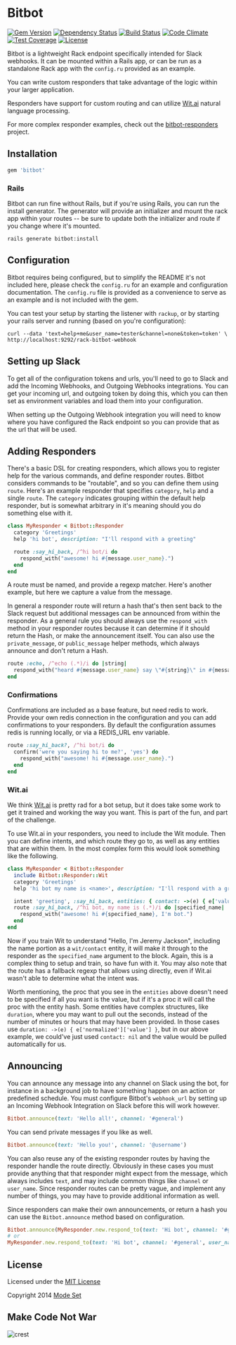 Bitbot
======

[![Gem Version](https://img.shields.io/gem/v/bitbot.svg)](http://badge.fury.io/rb/bitbot)
[![Dependency Status](https://img.shields.io/gemnasium/modeset/bitbot.svg)](https://gemnasium.com/modeset/bitbot)
[![Build Status](https://img.shields.io/travis/modeset/bitbot.svg)](https://travis-ci.org/modeset/bitbot)
[![Code Climate](https://img.shields.io/codeclimate/github/modeset/bitbot.svg)](https://codeclimate.com/github/modeset/bitbot)
[![Test Coverage](https://img.shields.io/codeclimate/coverage/github/modeset/bitbot.svg)](https://codeclimate.com/github/modeset/bitbot)
[![License](http://img.shields.io/badge/license-MIT-brightgreen.svg)](http://opensource.org/licenses/MIT)

Bitbot is a lightweight Rack endpoint specifically intended for Slack webhooks. It can be mounted
within a Rails app, or can be run as a standalone Rack app with the `config.ru` provided as an
example.

You can write custom responders that take advantage of the logic within your larger application.

Responders have support for custom routing and can utilize [Wit.ai](http://wit.ai) natural language
processing.

For more complex responder examples, check out the
[bitbot-responders](https://github.com/modeset/bitbot-responders) project.


## Installation

```ruby
gem 'bitbot'
```

### Rails

Bitbot can run fine without Rails, but if you're using Rails, you can run the install generator.
The generator will provide an initializer and mount the rack app within your routes -- be sure to
update both the initializer and route if you change where it's mounted.

```shell
rails generate bitbot:install
```


## Configuration

Bitbot requires being configured, but to simplify the README it's not included here, please check
the `config.ru` for an example and configuration documentation. The `config.ru` file is provided as
a convenience to serve as an example and is not included with the gem.

You can test your setup by starting the listener with `rackup`, or by starting your rails server and
running (based on you're configuration):

```shell
curl --data 'text=help+me&user_name=tester&channel=none&token=token' \
http://localhost:9292/rack-bitbot-webhook
```


## Setting up Slack

To get all of the configuration tokens and urls, you'll need to go to Slack and add the Incoming
Webhooks, and Outgoing Webhooks integrations. You can get your incoming url, and outgoing token by
doing this, which you can then set as environment variables and load them into your configuration.

When setting up the Outgoing Webhook integration you will need to know where you have configured
the Rack endpoint so you can provide that as the url that will be used.


## Adding Responders

There's a basic DSL for creating responders, which allows you to register help for the various
commands, and define responder routes. Bitbot considers commands to be "routable", and so you can
define them using `route`. Here's an example responder that specifies `category`, `help` and a
single `route`. The `category` indicates grouping within the default help responder, but is somewhat
arbitrary in it's meaning should you do something else with it.

```ruby
class MyResponder < Bitbot::Responder
  category 'Greetings'
  help 'hi bot', description: "I'll respond with a greeting"

  route :say_hi_back, /^hi bot/i do
    respond_with("awesome! hi #{message.user_name}.")
  end
end
```

A route must be named, and provide a regexp matcher. Here's another example, but here we capture a
value from the message.

In general a responder route will return a hash that's then sent back to the Slack request but
additional messages can be announced from within the responder. As a general rule you should always
use the `respond_with` method in your responder routes because it can determine if it should return
the Hash, or make the announcement itself. You can also use the `private_message`, or
`public_message` helper methods, which always announce and don't return a Hash.

```ruby
route :echo, /^echo (.*)/i do |string|
  respond_with("heard #{message.user_name} say \"#{string}\" in #{message.channel}.")
end
```

### Confirmations

Confirmations are included as a base feature, but need redis to work. Provide your own redis
connection in the configuration and you can add confirmations to your responders. By default the
configuration assumes redis is running locally, or via a REDIS_URL env variable.

```ruby
route :say_hi_back?, /^hi bot/i do
  confirm('were you saying hi to me?', 'yes') do
    respond_with("awesome! hi #{message.user_name}.")
  end
end
```

### Wit.ai

We think [Wit.ai](http://wit.ai) is pretty rad for a bot setup, but it does take some work to get it
trained and working the way you want. This is part of the fun, and part of the challenge.

To use Wit.ai in your responders, you need to include the Wit module. Then you can define intents,
and which route they go to, as well as any entities that are within them. In the most complex form
this would look something like the following.

```ruby
class MyResponder < Bitbot::Responder
  include Bitbot::Responder::Wit
  category 'Greetings'
  help 'hi bot my name is <name>', description: "I'll respond with a greeting"

  intent 'greeting', :say_hi_back, entities: { contact: ->(e) { e['value'] } }
  route :say_hi_back, /^hi bot, my name is (.*)/i do |specified_name|
    respond_with("awesome! hi #{specified_name}, I'm bot.")
  end
end
```

Now if you train Wit to understand "Hello, I'm Jeremy Jackson", including the name portion as a
`wit/contact` entity, it will make it through to the responder as the `specified_name` argument to
the block. Again, this is a complex thing to setup and train, so have fun with it. You may also note
that the route has a fallback regexp that allows using directly, even if Wit.ai wasn't able to
determine what the intent was.

Worth mentioning, the proc that you see in the `entities` above doesn't need to be specified if all
you want is the value, but if it's a proc it will call the proc with the entity hash. Some entities
have complex structures, like `duration`, where you may want to pull out the seconds, instead of the
number of minutes or hours that may have been provided. In those cases use
`duration: ->(e) { e['normalized']['value'] }`, but in our above example, we could've just used
`contact: nil` and the value would be pulled automatically for us.


## Announcing

You can announce any message into any channel on Slack using the bot, for instance in a background
job to have something happen on an action or predefined schedule. You must configure Bitbot's
`webhook_url` by setting up an Incoming Webhook Integration on Slack before this will work however.

```ruby
Bitbot.announce(text: 'Hello all!', channel: '#general')
```

You can send private messages if you like as well.

```ruby
Bitbot.announce(text: 'Hello you!', channel: '@username')
```

You can also reuse any of the existing responder routes by having the responder handle the route
directly. Obviously in these cases you must provide anything that that responder might expect from
the message, which always includes `text`, and may include common things like `channel` or
`user_name`. Since responder routes can be pretty vague, and implement any number of things, you may
have to provide additional information as well.

Since responders can make their own announcements, or return a hash you can use the
`Bitbot.announce` method based on configuration.

```ruby
Bitbot.announce(MyResponder.new.respond_to(text: 'Hi bot', channel: '#general', user_name: 'system'))
# or
MyResponder.new.respond_to(text: 'Hi bot', channel: '#general', user_name: 'system')
```


## License

Licensed under the [MIT License](http://creativecommons.org/licenses/MIT/)

Copyright 2014 [Mode Set](https://github.com/modeset)


## Make Code Not War
![crest](https://secure.gravatar.com/avatar/aa8ea677b07f626479fd280049b0e19f?s=75)
